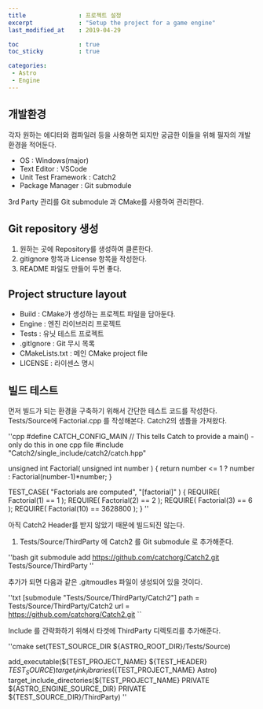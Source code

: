 ```yaml
---
title				: 프로젝트 설정
excerpt				: "Setup the project for a game engine"
last_modified_at	: 2019-04-29

toc 				: true
toc_sticky			: true

categories:
 - Astro
 - Engine
---
```


## 개발환경

각자 원하는 에디터와 컴파일러 등을 사용하면 되지만 궁금한 이들을 위해 필자의 개발환경을 적어둔다.

- OS                  : Windows(major)
- Text Editor         : VSCode
- Unit Test Framework : Catch2
- Package Manager     : Git submodule

3rd Party 관리를 Git submodule 과 CMake를 사용하여 관리한다.

## Git repository 생성

1. 원하는 곳에 Repository를 생성하여 클론한다.
2. gitignore 항목과 License 항목을 작성한다.
3. README 파일도 만들어 두면 좋다.

## Project structure layout

- Build          : CMake가 생성하는 프로젝트 파일을 담아둔다.
- Engine         : 엔진 라이브러리 프로젝트 
- Tests          : 유닛 테스트 프로젝트
- .gitIgnore     : Git 무시 목록
- CMakeLists.txt : 메인 CMake project file
- LICENSE        : 라이센스 명시

## 빌드 테스트

먼저 빌드가 되는 환경을 구축하기 위해서 간단한 테스트 코드를 작성한다.
Tests/Source에 Factorial.cpp 를 작성해본다.
Catch2의 샘플을 가져왔다.

''cpp
#define CATCH_CONFIG_MAIN  // This tells Catch to provide a main() - only do this in one cpp file
#include "Catch2/single_include/catch2/catch.hpp"

unsigned int Factorial( unsigned int number ) {
    return number <= 1 ? number : Factorial(number-1)*number;
}

TEST_CASE( "Factorials are computed", "[factorial]" ) {
    REQUIRE( Factorial(1) == 1 );
    REQUIRE( Factorial(2) == 2 );
    REQUIRE( Factorial(3) == 6 );
    REQUIRE( Factorial(10) == 3628800 );
}
''

아직 Catch2 Header를 받지 않았기 때문에 빌드되진 않는다.

1. Tests/Source/ThirdParty 에 Catch2 를 Git submodule 로 추가해준다.

''bash
git submodule add https://github.com/catchorg/Catch2.git Tests/Source/ThirdParty
''

추가가 되면 다음과 같은 .gitmoudles 파일이 생성되어 있을 것이다.

''txt
[submodule "Tests/Source/ThirdParty/Catch2"]
	path = Tests/Source/ThirdParty/Catch2
	url = https://github.com/catchorg/Catch2.git
``

Include 를 간략화하기 위해서 타겟에 ThirdParty 디렉토리를 추가해준다.

''cmake
set(TEST_SOURCE_DIR ${ASTRO_ROOT_DIR}/Tests/Source)

add_executable(${TEST_PROJECT_NAME} ${TEST_HEADER} ${TEST_SOURCE})
target_link_libraries(${TEST_PROJECT_NAME} Astro)
target_include_directories(${TEST_PROJECT_NAME} 
                           PRIVATE ${ASTRO_ENGINE_SOURCE_DIR}
                           PRIVATE ${TEST_SOURCE_DIR}/ThirdParty)
''